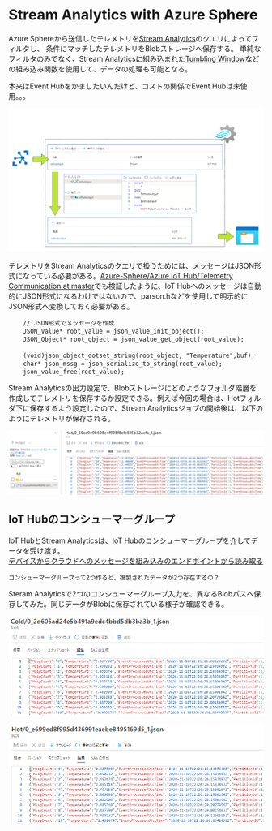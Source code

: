 # Stream Analytics with Azure Sphere
Azure Sphereから送信したテレメトリを[Stream Analytics](https://docs.microsoft.com/ja-jp/azure/stream-analytics/stream-analytics-introduction)のクエリによってフィルタし、
条件にマッチしたテレメトリをBlobストレージへ保存する。
単純なフィルタのみでなく、Stream Analyticsに組み込まれた[Tumbling Window](https://docs.microsoft.com/ja-jp/stream-analytics-query/tumbling-window-azure-stream-analytics)などの組み込み関数を使用して、データの処理も可能となる。

本来はEvent Hubをかましたいんだけど、コストの関係でEvent Hubは未使用。。。

<p align="center">
  <img width="800" src="https://github.com/hayatochigi/images/blob/master/IoT%20Hub%20Example/Simple%20Stream%20Analytics%20Arch.png">
</p>

テレメトリをStream Analyticsのクエリで扱うためには、メッセージはJSON形式になっている必要がある。[Azure-Sphere/Azure IoT Hub/Telemetry Communication at master](https://github.com/hayatochigi/Azure-Sphere/tree/master/Azure%20IoT%20Hub/Telemetry%20Communication)でも検証したように、IoT Hubへのメッセージは自動的にJSON形式になるわけではないので、parson.hなどを使用して明示的にJSON形式へ変換しておく必要がある。

```
    // JSON形式でメッセージを作成
    JSON_Value* root_value = json_value_init_object();
    JSON_Object* root_object = json_value_get_object(root_value);

    (void)json_object_dotset_string(root_object, "Temperature",buf);
    char* json_mssg = json_serialize_to_string(root_value);
    json_value_free(root_value);
```

Stream Analyticsの出力設定で、Blobストレージにどのようなフォルダ階層を作成してテレメトリを保存するか設定できる。例えば今回の場合は、Hotフォルダ下に保存するよう設定したので、Stream Analyticsジョブの開始後は、以下のようにテレメトリが保存される。

<p align="center">
  <img width="800" src="https://github.com/hayatochigi/images/blob/master/IoT%20Hub%20Example/Stream_to_Blob.PNG">
</p>

## IoT Hubのコンシューマーグループ
IoT HubとStream Analyticsは、IoT Hubのコンシューマーグループを介してデータを受け渡す。  
[デバイスからクラウドへのメッセージを組み込みのエンドポイントから読み取る](https://docs.microsoft.com/ja-jp/azure/iot-hub/iot-hub-devguide-messages-read-builtin)

```
コンシューマーグループって2つ作ると、複製されたデータが2つ存在するの？
```
Steram Analyticsで2つのコンシューマーグループ入力を、異なるBlobパスへ保存してみた。同じデータがBlobに保存されている様子が確認できる。
<p align="center">
  <img width="600" src="https://github.com/hayatochigi/images/blob/master/IoT%20Hub%20Example/stream_iothub_cold.PNG">
</p>
<p align="center">
  <img width="600" src="https://github.com/hayatochigi/images/blob/master/IoT%20Hub%20Example/stream_iothub_hot.PNG">
</p>


